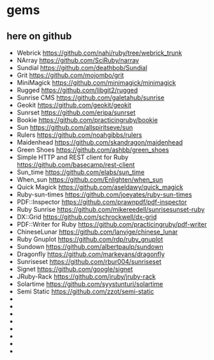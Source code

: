 # gems

## here on github

* Webrick https://github.com/nahi/ruby/tree/webrick_trunk
* NArray https://github.com/SciRuby/narray
* Sundial https://github.com/deathbob/Sundial
* Grit https://github.com/mojombo/grit
* MiniMagick https://github.com/minimagick/minimagick
* Rugged https://github.com/libgit2/rugged
* Sunrise CMS https://github.com/galetahub/sunrise
* Geokit https://github.com/geokit/geokit
* Sunrset https://github.com/eripa/sunrset
* Bookie https://github.com/practicingruby/bookie
* Sun https://github.com/allspiritseve/sun
* Rulers https://github.com/noahgibbs/rulers
* Maidenhead https://github.com/skandragon/maidenhead
* Green Shoes https://github.com/ashbb/green_shoes
* Simple HTTP and REST client for Ruby https://github.com/basecamp/rest-client
* Sun_time https://github.com/elabs/sun_time
* When_sun https://github.com/Enlighten/when_sun
* Quick Magick https://github.com/aseldawy/quick_magick
* Ruby-sun-times https://github.com/joeyates/ruby-sun-times
* PDF::Inspector https://github.com/prawnpdf/pdf-inspector
* Ruby Sunrise https://github.com/mikereedell/sunrisesunset-ruby
* DX::Grid https://github.com/schrockwell/dx-grid
* PDF::Writer for Ruby https://github.com/practicingruby/pdf-writer
* ChineseLunar https://github.com/lanvige/chinese_lunar
* Ruby Gnuplot https://github.com/rdp/ruby_gnuplot
* Sundown https://github.com/albertpaulp/sundown
* Dragonfly https://github.com/markevans/dragonfly
* Sunriseset https://github.com/rbur004/sunriseset
* Signet https://github.com/google/signet
* JRuby-Rack https://github.com/jruby/jruby-rack
* Solartime https://github.com/syystunturi/solartime
* Semi Static https://github.com/zzot/semi-static
* 
*
*
*
*
*
*
*
